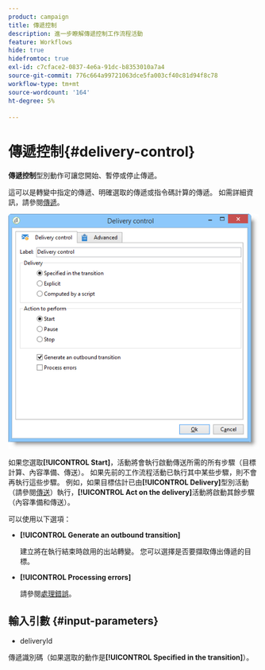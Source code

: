 ```yaml
---
product: campaign
title: 傳遞控制
description: 進一步瞭解傳遞控制工作流程活動
feature: Workflows
hide: true
hidefromtoc: true
exl-id: c7cface2-0837-4e6a-91dc-b8353010a7a4
source-git-commit: 776c664a99721063dce5fa003cf40c81d94f8c78
workflow-type: tm+mt
source-wordcount: '164'
ht-degree: 5%

---
```


# 傳遞控制{#delivery-control}



**傳遞控制**&#x200B;型別動作可讓您開始、暫停或停止傳遞。

這可以是轉變中指定的傳遞、明確選取的傳遞或指令碼計算的傳遞。 如需詳細資訊，請參閱[傳遞](delivery.md)。

![](assets/edit_diffusion_act.png)

如果您選取&#x200B;**[!UICONTROL Start]**，活動將會執行啟動傳送所需的所有步驟（目標計算、內容準備、傳送）。 如果先前的工作流程活動已執行其中某些步驟，則不會再執行這些步驟。 例如，如果目標估計已由&#x200B;**[!UICONTROL Delivery]**&#x200B;型別活動（請參閱[傳送](delivery.md)）執行，**[!UICONTROL Act on the delivery]**&#x200B;活動將啟動其餘步驟（內容準備和傳送）。

可以使用以下選項：

* **[!UICONTROL Generate an outbound transition]**

  建立將在執行結束時啟用的出站轉變。 您可以選擇是否要擷取傳出傳遞的目標。

* **[!UICONTROL Processing errors]**

  請參閱[處理錯誤](monitoring-workflow-execution.md#processing-errors)。

## 輸入引數 {#input-parameters}

* deliveryId

傳遞識別碼（如果選取的動作是&#x200B;**[!UICONTROL Specified in the transition]**）。
